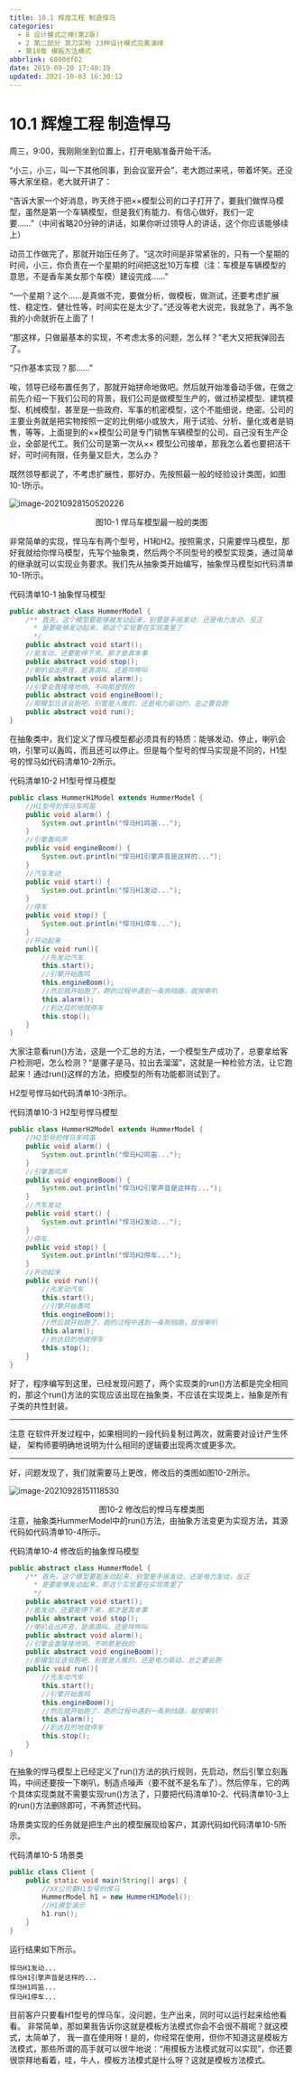 ```yaml
---
title: 10.1 辉煌工程 制造悍马
categories: 
  - 8 设计模式之禅(第2版)
  - 2 第二部分 真刀实枪 23种设计模式完美演绎
  - 第10章 模板方法模式
abbrlink: 6800df02
date: 2019-09-20 17:40:19
updated: 2021-10-03 16:30:12
---
```

# 10.1 辉煌工程 制造悍马 #
周三，9:00，我刚刚坐到位置上，打开电脑准备开始干活。

“小三，小三，叫一下其他同事，到会议室开会”，老大跑过来吼，带着坏笑。还没等大家坐稳，老大就开讲了：

“告诉大家一个好消息，昨天终于把××模型公司的口子打开了，要我们做悍马模型，虽然是第一个车辆模型，但是我们有能力、有信心做好，我们一定要……”（中间省略20分钟的讲话，如果你听过领导人的讲话，这个你应该能够续上）

动员工作做完了，那就开始压任务了。“这次时间是非常紧张的，只有一个星期的时间，小三，你负责在一个星期的时间把这批10万车模（注：车模是车辆模型的意思，不是香车美女那个车模）建设完成……”

“一个星期？这个……是真做不完，要做分析，做模板，做测试，还要考虑扩展性、稳定性、健壮性等，时间实在是太少了。”还没等老大说完，我就急了，再不急我的小命就折在上面了！

“那这样，只做最基本的实现，不考虑太多的问题，怎么样？”老大又把我弹回去了。

“只作基本实现？那……”

唉，领导已经布置任务了，那就开始拼命地做吧。然后就开始准备动手做，在做之前先介绍一下我们公司的背景，我们公司是做模型生产的，做过桥梁模型、建筑模型、机械模型，甚至是一些政府、军事的机密模型，这个不能细说，绝密。公司的主要业务就是把实物按照一定的比例缩小或放大，用于试验、分析、量化或者是销售，等等，上面提到的××模型公司是专门销售车辆模型的公司，自己没有生产企业，全部是代工。我们公司是第一次从×× 模型公司接单，那我怎么着也要把活干好，可时间有限，任务量又巨大，怎么办？

既然领导都说了，不考虑扩展性，那好办，先按照最一般的经验设计类图，如图10-1所示。

![image-20210928150520226](https://raw.githubusercontent.com/lanlan2017/images/master/Blog/Sum/20210928150520.png)

<center>图10-1 悍马车模型最一般的类图</center>

非常简单的实现，悍马车有两个型号，H1和H2。按照需求，只需要悍马模型，那好我就给你悍马模型，先写个抽象类，然后两个不同型号的模型实现类，通过简单的继承就可以实现业务要求。我们先从抽象类开始编写，抽象悍马模型如代码清单10-1所示。

代码清单10-1 抽象悍马模型
```java
public abstract class HummerModel {
    /** 首先，这个模型要能够被发动起来，别管是手摇发动，还是电力发动，反正 
      * 是要能够发动起来，那这个实现要在实现类里了
      */ 
    public abstract void start();
    //能发动，还要能停下来，那才是真本事
    public abstract void stop();
    //喇叭会出声音，是滴滴叫，还是哔哔叫
    public abstract void alarm();
    //引擎会轰隆隆地响，不响那是假的
    public abstract void engineBoom();
    //那模型应该会跑吧，别管是人推的，还是电力驱动的，总之要会跑
    public abstract void run();
}
```
在抽象类中，我们定义了悍马模型都必须具有的特质：能够发动、停止，喇叭会响，引擎可以轰鸣，而且还可以停止。但是每个型号的悍马实现是不同的，H1型号的悍马如代码清单10-2所示。

代码清单10-2 H1型号悍马模型
```java
public class HummerH1Model extends HummerModel {
    //H1型号的悍马车鸣笛
    public void alarm() {
        System.out.println("悍马H1鸣笛...");
    }
    //引擎轰鸣声
    public void engineBoom() {
        System.out.println("悍马H1引擎声音是这样的...");
    }
    //汽车发动
    public void start() {
        System.out.println("悍马H1发动...");
    }
    //停车
    public void stop() {
        System.out.println("悍马H1停车...");
    }
    //开动起来
    public void run(){
        //先发动汽车
        this.start();
        //引擎开始轰鸣
        this.engineBoom();
        //然后就开始跑了，跑的过程中遇到一条狗挡路，就按喇叭
        this.alarm();
        //到达目的地就停车
        this.stop();
    }
}
```
大家注意看run()方法，这是一个汇总的方法，一个模型生产成功了，总要拿给客户检测吧，怎么检测？“是骡子是马，拉出去溜溜”，这就是一种检验方法，让它跑起来！通过run()这样的方法，把模型的所有功能都测试到了。

H2型号悍马如代码清单10-3所示。

代码清单10-3 H2型号悍马模型
```java
public class HummerH2Model extends HummerModel {
    //H2型号的悍马车鸣笛
    public void alarm() {
        System.out.println("悍马H2鸣笛...");
    }
    //引擎轰鸣声
    public void engineBoom() {
        System.out.println("悍马H2引擎声音是这样在...");
    }
    //汽车发动
    public void start() {
        System.out.println("悍马H2发动...");
    }
    //停车
    public void stop() {
        System.out.println("悍马H2停车...");
    }
    //开动起来
    public void run(){
        //先发动汽车
        this.start();
        //引擎开始轰鸣
        this.engineBoom();
        //然后就开始跑了，跑的过程中遇到一条狗挡路，就按喇叭
        this.alarm();
        //到达目的地就停车
        this.stop();
    }
}
```
好了，程序编写到这里，已经发现问题了，两个实现类的run()方法都是完全相同的，那这个run()方法的实现应该出现在抽象类，不应该在实现类上，抽象是所有子类的共性封装。
___
注意 在软件开发过程中，如果相同的一段代码复制过两次，就需要对设计产生怀疑， 架构师要明确地说明为什么相同的逻辑要出现两次或更多次。
___

好，问题发现了，我们就需要马上更改，修改后的类图如图10-2所示。

![image-20210928151118530](https://raw.githubusercontent.com/lanlan2017/images/master/Blog/Sum/20210928151118.png)

<center>图10-2 修改后的悍马车模类图</center>
注意，抽象类HummerModel中的run()方法，由抽象方法变更为实现方法，其源代码如代码清单10-4所示。

代码清单10-4 修改后的抽象悍马模型
```java
public abstract class HummerModel {
    /** 首先，这个模型要能发动起来，别管是手摇发动，还是电力发动，反正 
      * 是要能够发动起来，那这个实现要在实现类里了 
      */ 
    public abstract void start();
    //能发动，还要能停下来，那才是真本事
    public abstract void stop();
    //喇叭会出声音，是滴滴叫，还是哔哔叫
    public abstract void alarm();
    //引擎会轰隆隆地响，不响那是假的
    public abstract void engineBoom();
    //那模型应该会跑吧，别管是人推的，还是电力驱动，总之要会跑
    public void run(){
        //先发动汽车
        this.start();
        //引擎开始轰鸣
        this.engineBoom();
        //然后就开始跑了，跑的过程中遇到一条狗挡路，就按喇叭
        this.alarm();
        //到达目的地就停车
        this.stop();
    }
}
```
在抽象的悍马模型上已经定义了run()方法的执行规则，先启动，然后引擎立刻轰鸣，中间还要按一下喇叭，制造点噪声（要不就不是名车了）。然后停车，它的两个具体实现类就不需要实现run()方法了，只要把代码清单10-2、代码清单10-3上的run()方法删除即可，不再赘述代码。

场景类实现的任务就是把生产出的模型展现给客户，其源代码如代码清单10-5所示。

代码清单10-5 场景类
```java
public class Client {
    public static void main(String[] args) {
        //XX公司要H1型号的悍马
        HummerModel h1 = new HummerH1Model();
        //H1模型演示
        h1.run();
    }
}
```
运行结果如下所示。
```
悍马H1发动... 
悍马H1引擎声音是这样的... 
悍马H1鸣笛... 
悍马H1停车...
```
目前客户只要看H1型号的悍马车，没问题，生产出来，同时可以运行起来给他看看。 非常简单，那如果我告诉你这就是模板方法模式你会不会很不屑呢？就这模式，太简单了， 我一直在使用呀！是的，你经常在使用，但你不知道这是模板方法模式，那些所谓的高手就可以很牛地说：“用模板方法模式就可以实现”，你还要很崇拜地看着，哇，牛人，模板方法模式是什么呀？这就是模板方法模式。


